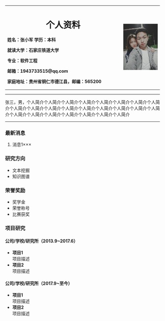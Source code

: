 <div>
<table border="0">
  <tr>
    <td width="75%">
      <h1 align="center">个人资料</h1>
      <p><b>姓名：张小军  </b> <b>学历：本科</b></p>
      <p><b>就读大学：石家庄铁道大学</b></p>
      <p><b>专业：软件工程</b></p>
      <p><b>邮箱：1943733515@qq.com</b></p>
      <p><b>家庭地址：贵州省铜仁市德江县，邮编：565200</b></p>
    </td>
    <td width="25%">
      <img src="zhuye.jpg" width="100%">
    </td>
  </tr>
</table>
</div>

---

张三，男，个人简介个人简介个人简介个人简介个人简介个人简介个人简介个人简介个人简介个人简介个人简介个人简介个人简介个人简介个人简介个人简介个人简介个人简介个人简介个人简介个人简介个人简介个人简介个人简介

---

### 最新消息
1. 消息1×××

### 研究方向
- 文本挖掘
- 知识图谱

### 荣誉奖励
- 奖学金
- 荣誉称号
- 比赛获奖

### 项目研究
#### 公司/学校/研究所（2013.9~2017.6）
- **项目1**  
项目描述
- **项目2**  
项目描述

#### 公司/学校/研究所（2017.9~至今）
- **项目1**  
项目描述
- **项目2**  
项目描述
